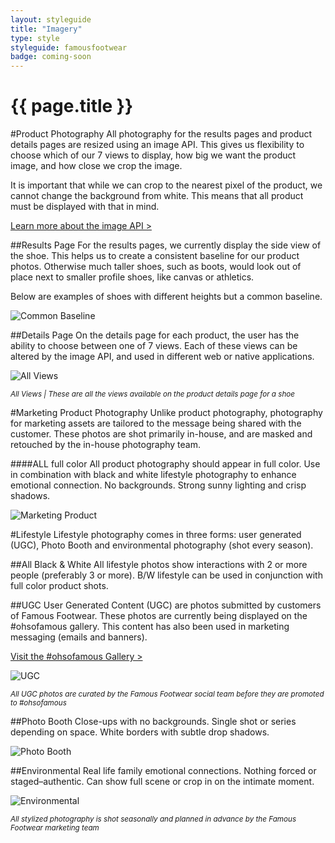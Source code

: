 ```yaml
---
layout: styleguide
title: "Imagery"
type: style
styleguide: famousfootwear
badge: coming-soon
---
```


# {{ page.title }}


#Product Photography
All photography for the results pages and product details pages are resized using an image API. This gives us flexibility to choose which of our 7 views to display, how big we want the product image, and how close we crop the image. 

It is important that while we can crop to the nearest pixel of the product, we cannot change the background from white. This means that all product must be displayed with that in mind.

[Learn more about the image API >](http://imageresizing.net/docs/reference)


##Results Page
For the results pages, we currently display the side view of the shoe. This helps us to create a consistent baseline for our product photos. Otherwise much taller shoes, such as boots, would look out of place next to smaller profile shoes, like canvas or athletics.

Below are examples of shoes with different heights but a common baseline. 

![Common Baseline](../../../assets/famousfootwear/images/style-imagery-common-baseline.png "Common Baseline for Product Images")


##Details Page
On the details page for each product, the user has the ability to choose between one of 7 views. Each of these views can be altered by the image API, and used in different web or native applications.

![All Views](../../../assets/famousfootwear/images/style-imagery-all-views.png "All Views")

<small>*All Views | These are all the views available on the product details page for a shoe*</small>



#Marketing Product Photography
Unlike product photography, photography for marketing assets are tailored to the message being shared with the customer. These photos are shot primarily in-house, and are masked and retouched by the in-house photography team.  

####ALL full color
All product photography should appear in full color. Use in combination with black and white lifestyle photography to enhance emotional connection. No backgrounds. Strong sunny lighting and crisp shadows.

![Marketing Product](../../../assets/famousfootwear/images/style-imagery-product.png "Marketing Product")



#Lifestyle
Lifestyle photography comes in three forms: user generated (UGC), Photo Booth and environmental photography (shot every season).


##All Black & White
All lifestyle photos show interactions with 2 or more people (preferably 3 or more). B/W lifestyle can be used in conjunction with full color product shots.


##UGC
User Generated Content (UGC) are photos submitted by customers of Famous Footwear. These photos are currently being displayed on the #ohsofamous gallery. This content has also been used in marketing messaging (emails and banners).

[Visit the #ohsofamous Gallery >](http://www.famousfootwear.com/ohsofamous)

![UGC](../../../assets/famousfootwear/images/style-imagery-ugc.png "UGC")

<small>*All UGC photos are curated by the Famous Footwear social team before they are promoted to #ohsofamous*</small>


##Photo Booth
Close-ups with no backgrounds. Single shot or series depending on space. White borders with subtle drop shadows.

![Photo Booth](../../../assets/famousfootwear/images/style-imagery-photobooth.png "Photo Booth")


##Environmental
Real life family emotional connections. Nothing forced or staged–authentic. Can show full scene or crop in on the intimate moment.

![Environmental](../../../assets/famousfootwear/images/style-imagery-environmental.png "Environmental")

<small>*All stylized photography is shot seasonally and planned in advance by the Famous Footwear marketing team*</small>


